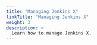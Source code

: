 ```yaml
---
title: "Managing Jenkins X"
linkTitle: "Managing Jenkins X"
weight: 3
description: >
  Learn how to manage Jenkins X.
---
```

